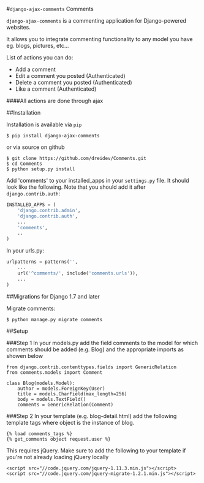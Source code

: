 #`django-ajax-comments` Comments

`django-ajax-comments` is a commenting application for Django-powered websites.

It allows you to integrate commenting functionality to any model you have eg. blogs, pictures, etc...

List of actions you can do:
* Add a comment
* Edit a comment you posted (Authenticated)
* Delete a comment you posted (Authenticated)
* Like a comment (Authenticated)

####All actions are done through ajax

##Installation

Installation is available via `pip`

`$ pip install django-ajax-comments`

or via source on github

```
$ git clone https://github.com/dreidev/Comments.git
$ cd Comments
$ python setup.py install
```

Add 'comments' to your installed_apps in your `settings.py` file. It should look like the following. Note that you should add it after `django.contrib.auth`:

```python
INSTALLED_APPS = (
	'django.contrib.admin',
	'django.contrib.auth',
	...
	'comments',
	..
)
```

In your urls.py:

```python
urlpatterns = patterns('',
    ...
    url('^comments/', include('comments.urls')),
    ...
)
```


##Migrations for Django 1.7 and later

Migrate comments:
```
$ python manage.py migrate comments
```


##Setup

###Step 1
In your models.py add the field comments to the model for which comments should be added (e.g. Blog) and the appropriate imports as showen below

```
from django.contrib.contenttypes.fields import GenericRelation
from comments.models import Comment

class Blog(models.Model):
	author = models.ForeignKey(User)
	title = models.CharField(max_length=256)
	body = models.TextField()
	comments = GenericRelation(Comment)
```

###Step 2
In your template (e.g. blog-detail.html) add the following template tags where object is the instance of blog.

```
{% load comments_tags %}
{% get_comments object request.user %}
```

This requires jQuery. Make sure to add the following to your template if you're not already loading jQuery locally
```
<script src="//code.jquery.com/jquery-1.11.3.min.js"></script>
<script src="//code.jquery.com/jquery-migrate-1.2.1.min.js"></script>
```
